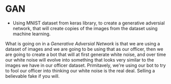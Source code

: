 # GAN

 - Using MNIST dataset from keras library, to create a generative adversial network, that will create copies of the images from the dataset using machine learning.
 
 What is going on in a *Generative Adversial Network* is that we are using a dataset of images and we are going to be using that as our officer, then we are going to create a bot that will at first generate white noise, and over time our white noise will evolve into something that looks very similar to the images we have in our officer dataset. Primitavely, we're using our bot to try to fool our officer into thinking our white noise is the real deal. Selling a believable fake if you will.


